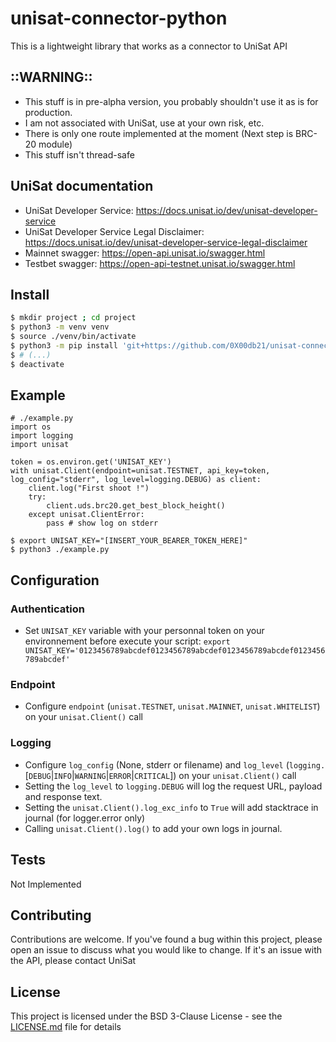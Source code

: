 # unisat-connector-python
This is a lightweight library that works as a connector to UniSat API

## ::WARNING::
- This stuff is in pre-alpha version, you probably shouldn't use it as is for production.
- I am not associated with UniSat, use at your own risk, etc.
- There is only one route implemented at the moment (Next step is BRC-20 module)
- This stuff isn't thread-safe

## UniSat documentation
- UniSat Developer Service: https://docs.unisat.io/dev/unisat-developer-service
- UniSat Developer Service Legal Disclaimer: https://docs.unisat.io/dev/unisat-developer-service-legal-disclaimer
- Mainnet swagger: https://open-api.unisat.io/swagger.html
- Testbet swagger: https://open-api-testnet.unisat.io/swagger.html

## Install
```sh
$ mkdir project ; cd project
$ python3 -m venv venv
$ source ./venv/bin/activate
$ python3 -m pip install 'git+https://github.com/0X00db21/unisat-connector-python.git'
$ # (...)
$ deactivate
```

## Example
```python3
# ./example.py
import os
import logging
import unisat

token = os.environ.get('UNISAT_KEY')
with unisat.Client(endpoint=unisat.TESTNET, api_key=token, log_config="stderr", log_level=logging.DEBUG) as client:
    client.log("First shoot !")
    try:
        client.uds.brc20.get_best_block_height()
    except unisat.ClientError:
        pass # show log on stderr
```

```shell
$ export UNISAT_KEY="[INSERT_YOUR_BEARER_TOKEN_HERE]"
$ python3 ./example.py
```

## Configuration

### Authentication
- Set `UNISAT_KEY` variable with your personnal token on your environnement before execute your script: `export UNISAT_KEY='0123456789abcdef0123456789abcdef0123456789abcdef0123456789abcdef'`

### Endpoint
- Configure `endpoint` (`unisat.TESTNET`, `unisat.MAINNET`, `unisat.WHITELIST`) on your `unisat.Client()` call

### Logging
- Configure `log_config` (None, stderr or filename) and `log_level` (`logging.`[`DEBUG`|`INFO`|`WARNING`|`ERROR`|`CRITICAL`]) on your `unisat.Client()` call
- Setting the `log_level` to `logging.DEBUG` will log the request URL, payload and response text.
- Setting the `unisat.Client().log_exc_info` to `True` will add stacktrace in journal (for logger.error only)
- Calling `unisat.Client().log()` to add your own logs in journal.


## Tests
Not Implemented

## Contributing
Contributions are welcome.
If you've found a bug within this project, please open an issue to discuss what you would like to change.
If it's an issue with the API, please contact UniSat

## License
This project is licensed under the BSD 3-Clause License - see the [LICENSE.md](LICENSE.md) file for details